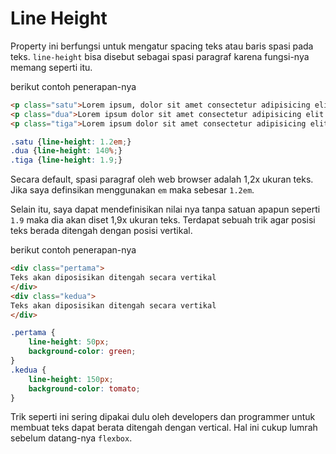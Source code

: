 # Line Height

Property ini berfungsi untuk mengatur spacing teks atau baris spasi pada teks. `line-height` bisa disebut sebagai spasi paragraf karena fungsi-nya memang seperti itu.

berikut contoh penerapan-nya

```html
<p class="satu">Lorem ipsum, dolor sit amet consectetur adipisicing elit. Nam dignissimos ex sit ipsam quae! Officiis saepe, corrupti id eveniet dolore labore sit sapiente. Accusamus voluptate, non aliquid dicta laudantium aliquam.</p>
<p class="dua">Lorem ipsum dolor sit amet consectetur adipisicing elit. Iure minima cupiditate fuga, eius, reprehenderit repellat natus quasi necessitatibus harum hic amet? Modi debitis numquam placeat unde porro excepturi autem alias.</p>
<p class="tiga">Lorem ipsum dolor sit amet consectetur adipisicing elit. Molestiae ratione fugit nisi maiores, a, iure corporis rem soluta ducimus asperiores, facilis beatae harum similique sapiente error in quasi corrupti! Odio!</p>
```

```css
.satu {line-height: 1.2em;}
.dua {line-height: 140%;}
.tiga {line-height: 1.9;}
```

Secara default, spasi paragraf oleh web browser adalah 1,2x ukuran teks. Jika saya definsikan menggunakan `em` maka sebesar `1.2em`.

Selain itu, saya dapat mendefinisikan nilai nya tanpa satuan apapun seperti `1.9` maka dia akan diset 1,9x ukuran teks. Terdapat sebuah trik agar posisi teks berada ditengah dengan posisi vertikal.

berikut contoh penerapan-nya

```html
<div class="pertama">
Teks akan diposisikan ditengah secara vertikal
</div>
<div class="kedua">
Teks akan diposisikan ditengah secara vertikal
</div>
```

```css
.pertama {
    line-height: 50px;
    background-color: green;
}
.kedua {
    line-height: 150px;
    background-color: tomato;
}
```

Trik seperti ini sering dipakai dulu oleh developers dan programmer untuk membuat teks dapat berata ditengah dengan vertical. Hal ini cukup lumrah sebelum datang-nya `flexbox`.